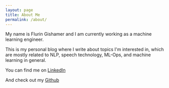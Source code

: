 ```yaml
---
layout: page
title: About Me
permalink: /about/
---
```

My name is Flurin Gishamer and I am currently working as a machine learning engineer.

This is my personal blog where I write about topics I'm interested in, which are mostly related to NLP, speech technology, ML-Ops, and machine learning in general.

You can find me on [LinkedIn](https://www.linkedin.com/in/fluringishamer/) 

And check out my [Github](https://github.com/gishamer/)